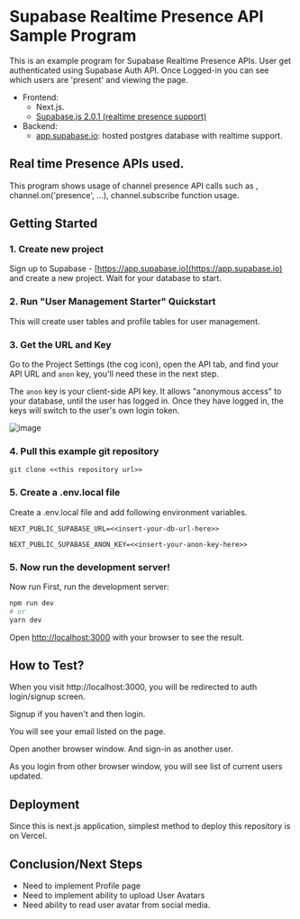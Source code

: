 # Supabase Realtime Presence API Sample Program

This is an example program for Supabase Realtime Presence APIs. 
User get authenticated using Supabase Auth API. Once Logged-in you can see which users are 'present' and viewing the page. 

- Frontend:
  - Next.js.
  - [Supabase.js 2.0.1 (realtime presence support)](https://supabase.io/docs/library/getting-started) 
- Backend:
  - [app.supabase.io](https://app.supabase.io/): hosted postgres database with realtime support.

## Real time Presence APIs used.
This program shows usage of channel presence API calls such as , channel.on('presence', ...), channel.subscribe function usage.

## Getting Started

### 1. Create new project

Sign up to Supabase - [https://app.supabase.io](https://app.supabase.io) and create a new project. Wait for your database to start.

### 2. Run "User Management Starter" Quickstart

This will create user tables and profile tables for user management. 

### 3. Get the URL and Key

Go to the Project Settings (the cog icon), open the API tab, and find your API URL and `anon` key, you'll need these in the next step.

The `anon` key is your client-side API key. It allows "anonymous access" to your database, until the user has logged in. Once they have logged in, the keys will switch to the user's own login token. 

![image](https://user-images.githubusercontent.com/10214025/88916245-528c2680-d298-11ea-8a71-708f93e1ce4f.png)


### 4. Pull this example git repository

 `git clone <<this repository url>> `

### 5. Create a .env.local file

Create a .env.local file and add following environment variables.

 ```
 NEXT_PUBLIC_SUPABASE_URL=<<insert-your-db-url-here>>

NEXT_PUBLIC_SUPABASE_ANON_KEY=<<insert-your-anon-key-here>> 
```



### 5. Now run the development server!
Now run 
First, run the development server:

```bash
npm run dev
# or
yarn dev
```

Open [http://localhost:3000](http://localhost:3000) with your browser to see the result.



## How to Test?

When you visit http://localhost:3000, you will be redirected to auth login/signup screen.

Signup if you haven't and then login. 

You will see your email listed on the page.

Open another browser window. And sign-in as another user. 

As you login from other browser window, you will see list of current users updated. 


## Deployment
Since this is next.js application, simplest method to  deploy this repository is on Vercel. 

## Conclusion/Next Steps
  - Need to implement Profile page
  - Need to implement ability to upload User Avatars
  - Need ability to read user avatar from social media.
